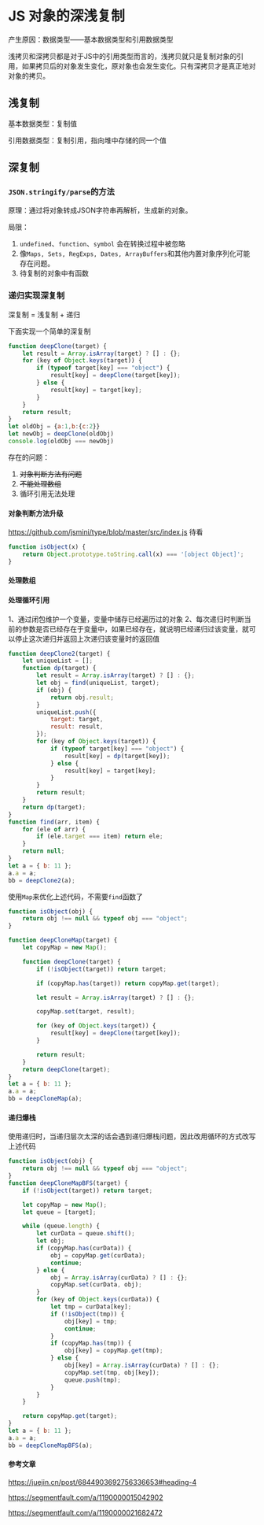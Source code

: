 # JS 对象的深浅复制

产生原因：数据类型——基本数据类型和引用数据类型

浅拷贝和深拷贝都是对于JS中的引用类型而言的，浅拷贝就只是复制对象的引用，如果拷贝后的对象发生变化，原对象也会发生变化。只有深拷贝才是真正地对对象的拷贝。

## 浅复制

基本数据类型：复制值

引用数据类型：复制引用，指向堆中存储的同一个值



## 深复制

### `JSON.stringify/parse`的方法

原理：通过将对象转成JSON字符串再解析，生成新的对象。

局限：

1. `undefined`、`function`、`symbol` 会在转换过程中被忽略
2. 像`Maps, Sets, RegExps, Dates, ArrayBuffers`和其他内置对象序列化可能存在问题。
3. 待复制的对象中有函数

### 递归实现深复制

深复制 = 浅复制 + 递归

下面实现一个简单的深复制

```js
function deepClone(target) {
    let result = Array.isArray(target) ? [] : {};
    for (key of Object.keys(target)) {
        if (typeof target[key] === "object") {
            result[key] = deepClone(target[key]);
        } else {
            result[key] = target[key];
        }
    }
    return result;
}
let oldObj = {a:1,b:{c:2}}
let newObj = deepClone(oldObj)
console.log(oldObj === newObj)
```

存在的问题：

1. ~~对象判断方法有问题~~
2. ~~不能处理数组~~
3. 循环引用无法处理

#### 对象判断方法升级

https://github.com/jsmini/type/blob/master/src/index.js 待看

```js
function isObject(x) {
    return Object.prototype.toString.call(x) === '[object Object]';
}
```

#### 处理数组



#### 处理循环引用

1、通过闭包维护一个变量，变量中储存已经遍历过的对象
2、每次递归时判断当前的参数是否已经存在于变量中，如果已经存在，就说明已经递归过该变量，就可以停止这次递归并返回上次递归该变量时的返回值

```js
function deepClone2(target) {
    let uniqueList = [];
    function dp(target) {
        let result = Array.isArray(target) ? [] : {};
        let obj = find(uniqueList, target);
        if (obj) {
            return obj.result;
        }
        uniqueList.push({
            target: target,
            result: result,
        });
        for (key of Object.keys(target)) {
            if (typeof target[key] === "object") {
                result[key] = dp(target[key]);
            } else {
                result[key] = target[key];
            }
        }
        return result;
    }
    return dp(target);
}
function find(arr, item) {
    for (ele of arr) {
        if (ele.target === item) return ele;
    }
    return null;
}
let a = { b: 11 };
a.a = a;
bb = deepClone2(a);
```

使用`Map`来优化上述代码，不需要`find`函数了

```js
function isObject(obj) {
    return obj !== null && typeof obj === "object";
}

function deepCloneMap(target) {
    let copyMap = new Map();

    function deepClone(target) {
        if (!isObject(target)) return target;

        if (copyMap.has(target)) return copyMap.get(target);

        let result = Array.isArray(target) ? [] : {};

        copyMap.set(target, result);

        for (key of Object.keys(target)) {
            result[key] = deepClone(target[key]);
        }

        return result;
    }
    return deepClone(target);
}
let a = { b: 11 };
a.a = a;
bb = deepCloneMap(a);
```

#### 递归爆栈

使用递归时，当递归层次太深的话会遇到递归爆栈问题，因此改用循环的方式改写上述代码

```js
function isObject(obj) {
    return obj !== null && typeof obj === "object";
}
function deepCloneMapBFS(target) {
    if (!isObject(target)) return target;

    let copyMap = new Map();
    let queue = [target];

    while (queue.length) {
        let curData = queue.shift();
        let obj;
        if (copyMap.has(curData)) {
            obj = copyMap.get(curData);
            continue;
        } else {
            obj = Array.isArray(curData) ? [] : {};
            copyMap.set(curData, obj);
        }
        for (key of Object.keys(curData)) {
            let tmp = curData[key];
            if (!isObject(tmp)) {
                obj[key] = tmp;
                continue;
            }
            if (copyMap.has(tmp)) {
                obj[key] = copyMap.get(tmp);
            } else {
                obj[key] = Array.isArray(curData) ? [] : {};
                copyMap.set(tmp, obj[key]);
                queue.push(tmp);
            }
        }
    }

    return copyMap.get(target);
}
let a = { b: 11 };
a.a = a;
bb = deepCloneMapBFS(a);
```



#### 参考文章

https://juejin.cn/post/6844903692756336653#heading-4

https://segmentfault.com/a/1190000015042902

https://segmentfault.com/a/1190000021682472